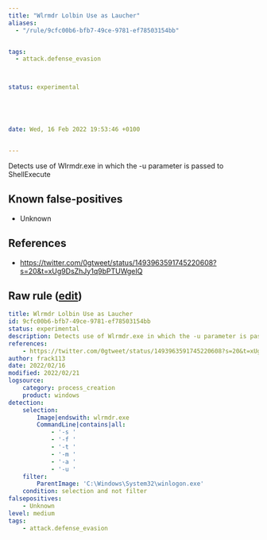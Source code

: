```yaml
---
title: "Wlrmdr Lolbin Use as Laucher"
aliases:
  - "/rule/9cfc00b6-bfb7-49ce-9781-ef78503154bb"


tags:
  - attack.defense_evasion



status: experimental





date: Wed, 16 Feb 2022 19:53:46 +0100


---
```


Detects use of Wlrmdr.exe in which the -u parameter is passed to ShellExecute

<!--more-->


## Known false-positives

* Unknown



## References

* https://twitter.com/0gtweet/status/1493963591745220608?s=20&t=xUg9DsZhJy1q9bPTUWgeIQ


## Raw rule ([edit](https://github.com/SigmaHQ/sigma/edit/master/rules/windows/process_creation/proc_creation_win_lolbin_wlrmdr.yml))
```yaml
title: Wlrmdr Lolbin Use as Laucher
id: 9cfc00b6-bfb7-49ce-9781-ef78503154bb
status: experimental
description: Detects use of Wlrmdr.exe in which the -u parameter is passed to ShellExecute
references:
    - https://twitter.com/0gtweet/status/1493963591745220608?s=20&t=xUg9DsZhJy1q9bPTUWgeIQ
author: frack113
date: 2022/02/16
modified: 2022/02/21
logsource:
    category: process_creation
    product: windows
detection:
    selection:
        Image|endswith: wlrmdr.exe
        CommandLine|contains|all:
            - '-s '
            - '-f '
            - '-t '
            - '-m '
            - '-a '
            - '-u '
    filter:
        ParentImage: 'C:\Windows\System32\winlogon.exe'
    condition: selection and not filter
falsepositives:
    - Unknown
level: medium
tags:
    - attack.defense_evasion

```
